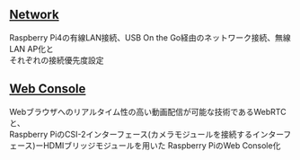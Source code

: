 
## [Network](/raspberrypi/Network)
Raspberry Pi4の有線LAN接続、USB On the Go経由のネットワーク接続、無線LAN AP化と  
それぞれの接続優先度設定

## [Web Console](/raspberrypi/WebConsole)
Webブラウザへのリアルタイム性の高い動画配信が可能な技術であるWebRTCと、  
Raspberry PiのCSI-2インターフェース(カメラモジュールを接続するインターフェース)ーHDMIブリッジモジュールを用いた
Raspberry PiのWeb Console化